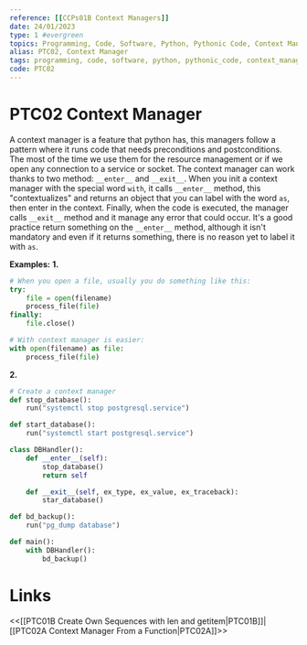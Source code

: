```yaml
---
reference: [[CCPs01B Context Managers]]
date: 24/01/2023
type: 1 #evergreen
topics: Programming, Code, Software, Python, Pythonic Code, Context Manager, Good Practices
alias: PTC02, Context Manager
tags: programming, code, software, python, pythonic_code, context_manager, good_practices
code: PTC02
---
```

# PTC02 Context Manager

A context manager is a feature that python has, this managers follow a pattern where it runs code that needs preconditions and postconditions. The most of the time we use them for the resource management or if we open any connection to a service or socket. The context manager can work thanks to two method: `__enter__` and `__exit__`. When you init a context manager with the special word `with`, it calls `__enter__` method, this "contextualizes" and returns an object that you can label with the word `as`, then enter in the context. Finally, when the code is executed, the manager calls `__exit__` method and it manage any error that could occur.
It's a good practice return something on the `__enter__` method, although it isn't mandatory and even if it returns something, there is no reason yet to label it with `as`.

**Examples:**
**1.** 
~~~ python
# When you open a file, usually you do something like this:
try:
	file = open(filename)
	process_file(file)
finally:
	file.close()

# With context manager is easier:
with open(filename) as file:
	process_file(file)
~~~

**2.**
~~~ python
# Create a context manager
def stop_database():
	run("systemctl stop postgresql.service")

def start_database():
	run("systemctl start postgresql.service")

class DBHandler():
	def __enter__(self):
		stop_database()
		return self

	def __exit__(self, ex_type, ex_value, ex_traceback):
		star_database()

def bd_backup():
	run("pg_dump database")

def main():
	with DBHandler():
		bd_backup()
~~~

# Links
<<[[PTC01B Create Own Sequences with len and getitem|PTC01B]]|[[PTC02A Context Manager From a Function|PTC02A]]>>
